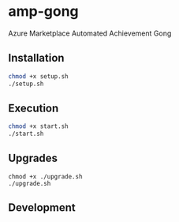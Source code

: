 # amp-gong
Azure Marketplace Automated Achievement Gong

## Installation

``` bash
chmod +x setup.sh
./setup.sh
```

## Execution

``` bash
chmod +x start.sh
./start.sh
```

## Upgrades

```
chmod +x ./upgrade.sh
./upgrade.sh
```

## Development

